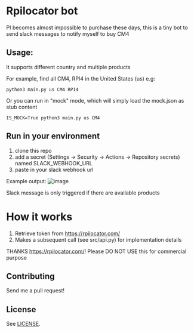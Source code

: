 # Rpilocator bot
PI becomes almost impossible to purchase these days, this is a tiny bot to send slack messages to notify myself to buy CM4

## Usage:
It supports different country and multiple products

For example, find all CM4, RPI4 in the United States (us)
e.g: 
```
python3 main.py us CM4 RPI4
```

Or you can run in "mock" mode, which will simply load the mock.json as stub content
```
IS_MOCK=True python3 main.py us CM4
```

## Run in your environment
1. clone this repo
2. add a secret (Settings -> Security -> Actions -> Repository secrets) named SLACK_WEBHOOK_URL
3. paste in your slack webhook url

Example output:
![image](https://user-images.githubusercontent.com/141891/206967567-e9a25035-4081-4cc2-80f3-c2e32936b792.png)

Slack message is only triggered if there are available products

# How it works
1. Retrieve token from https://rpilocator.com/
2. Makes a subsequent call (see src/api.py) for implementation details

THANKS  https://rpilocator.com/! Please DO NOT USE this for commercial purpose

## Contributing
Send me a pull request!

## License

See [LICENSE](LICENSE).